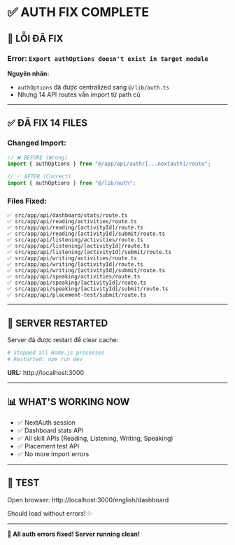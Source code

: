 # ✅ AUTH FIX COMPLETE

## 🔧 **LỖI ĐÃ FIX**

### **Error:** `Export authOptions doesn't exist in target module`

**Nguyên nhân:**
- `authOptions` đã được centralized sang `@/lib/auth.ts`
- Nhưng 14 API routes vẫn import từ path cũ

---

## ✅ **ĐÃ FIX 14 FILES**

### **Changed Import:**
```typescript
// ❌ BEFORE (Wrong)
import { authOptions } from "@/app/api/auth/[...nextauth]/route";

// ✅ AFTER (Correct)
import { authOptions } from "@/lib/auth";
```

### **Files Fixed:**
```
✅ src/app/api/dashboard/stats/route.ts
✅ src/app/api/reading/activities/route.ts
✅ src/app/api/reading/[activityId]/route.ts
✅ src/app/api/reading/[activityId]/submit/route.ts
✅ src/app/api/listening/activities/route.ts
✅ src/app/api/listening/[activityId]/route.ts
✅ src/app/api/listening/[activityId]/submit/route.ts
✅ src/app/api/writing/activities/route.ts
✅ src/app/api/writing/[activityId]/route.ts
✅ src/app/api/writing/[activityId]/submit/route.ts
✅ src/app/api/speaking/activities/route.ts
✅ src/app/api/speaking/[activityId]/route.ts
✅ src/app/api/speaking/[activityId]/submit/route.ts
✅ src/app/api/placement-test/submit/route.ts
```

---

## 🔄 **SERVER RESTARTED**

Server đã được restart để clear cache:
```bash
# Stopped all Node.js processes
# Restarted: npm run dev
```

**URL:** http://localhost:3000

---

## 📊 **WHAT'S WORKING NOW**

- ✅ NextAuth session
- ✅ Dashboard stats API
- ✅ All skill APIs (Reading, Listening, Writing, Speaking)
- ✅ Placement test API
- ✅ No more import errors

---

## 🧪 **TEST**

Open browser: http://localhost:3000/english/dashboard

Should load without errors! ✨

---

**🎉 All auth errors fixed! Server running clean!**

